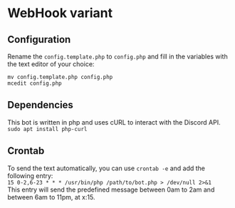 # WebHook variant

## Configuration
Rename the `config.template.php` to `config.php` and fill in the variables with the text editor of your choice:  
```
mv config.template.php config.php
mcedit config.php
```

## Dependencies
This bot is written in php and uses cURL to interact with the Discord API.  
`sudo apt install php-curl`

## Crontab
To send the text automatically, you can use `crontab -e` and add the following entry:  
`15 0-2,6-23 * * * /usr/bin/php /path/to/bot.php > /dev/null 2>&1`  
This entry will send the predefined message between 0am to 2am and between 6am to 11pm, at x:15.  
